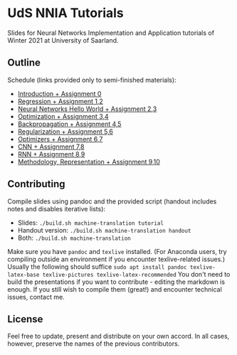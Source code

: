 # UdS NNIA Tutorials

Slides for Neural Networks Implementation and Application tutorials of Winter 2021 at University of Saarland.

## Outline

Schedule (links provided only to semi-finished materials):
- [Introduction + Assignment 0](01-introduction/handout.pdf)
- [Regression + Assignment 1,2](02-regression/handout.pdf)
- [Neural Networks Hello World + Assignment 2,3](03-nn-hello-world/handout.pdf)
- [Optimization + Assignment 3,4](04-optimization/handout.pdf)
- [Backpropagation + Assignment 4,5](05-backpropagation/handout.pdf)
- [Regularization + Assignment 5,6](06-regularization/handout.pdf)
- [Optimizers + Assignment 6,7](07-optimizers/handout.pdf)
- [CNN + Assignment 7,8](08-cnn/handout.pdf)
- [RNN + Assignment 8,9](09-rnn/handout.pdf)
- [Methodology, Representation + Assignment 9,10](10-misc/handout.pdf)

## Contributing

Compile slides using pandoc and the provided script (handout includes notes and disables iterative lists):
- Slides: `./build.sh machine-translation tutorial`
- Handout version: `./build.sh machine-translation handout`
- Both: `./build.sh machine-translation`

Make sure you have `pandoc` and `texlive` installed. (For Anaconda users, try compiling outside an environment
if you encounter texlive-related issues.)
Usually the following should suffice `sudo apt install pandoc texlive-latex-base texlive-pictures texlive-latex-recommended`
You don't need to build the presentations if you want to contribute - editing the markdown is enough.
If you still wish to compile them (great!) and encounter technical issues, contact me.

## License

Feel free to update, present and distribute on your own accord.
In all cases, however, preserve the names of the previous contributors.
